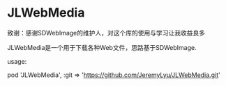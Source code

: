 # JLWebMedia
致谢：感谢SDWebImage的维护人，对这个库的使用与学习让我收益良多

JLWebMedia是一个用于下载各种Web文件，思路基于SDWebImage.

usage:

pod 'JLWebMedia', :git => 'https://github.com/JeremyLyu/JLWebMedia.git'
